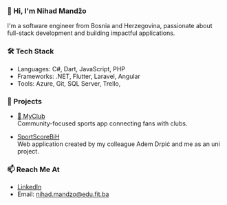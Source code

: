 ### 👋 Hi, I'm Nihad Mandžo
I'm a software engineer from Bosnia and Herzegovina, passionate about full-stack development and building impactful applications.

### 🛠️ Tech Stack
- Languages: C#, Dart, JavaScript, PHP
- Frameworks: .NET, Flutter, Laravel, Angular
- Tools: Azure, Git, SQL Server, Trello,

### 🚀 Projects
- [📱 MyClub](https://github.com/NihadMandzo/MyClub)  
  Community-focused sports app connecting fans with clubs.

- [SportScoreBiH](https://github.com/NihadMandzo/SportScoreBiH)  
  Web application created by my colleague Adem Drpić and me as an uni project.
### 📫 Reach Me At
- [LinkedIn](https://www.linkedin.com/in/nihadmandzo)
- Email: nihad.mandzo@edu.fit.ba

